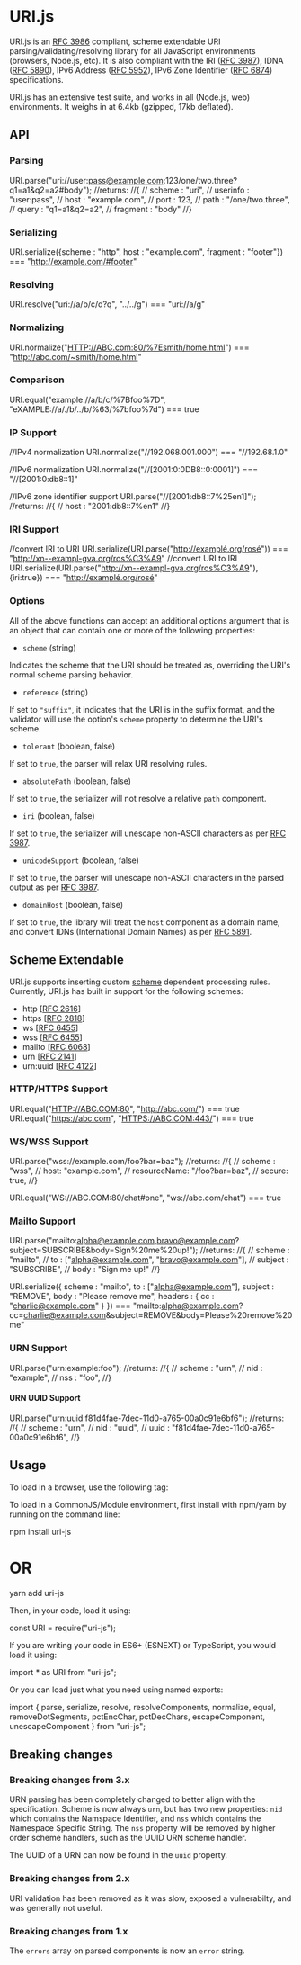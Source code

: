 # URI.js

URI.js is an [RFC 3986](http://www.ietf.org/rfc/rfc3986.txt) compliant, scheme extendable URI parsing/validating/resolving library for all JavaScript environments (browsers, Node.js, etc).
It is also compliant with the IRI ([RFC 3987](http://www.ietf.org/rfc/rfc3987.txt)), IDNA ([RFC 5890](http://www.ietf.org/rfc/rfc5890.txt)), IPv6 Address ([RFC 5952](http://www.ietf.org/rfc/rfc5952.txt)), IPv6 Zone Identifier ([RFC 6874](http://www.ietf.org/rfc/rfc6874.txt)) specifications.

URI.js has an extensive test suite, and works in all (Node.js, web) environments. It weighs in at 6.4kb (gzipped, 17kb deflated).

## API

### Parsing

 URI.parse("uri://user:<pass@example.com>:123/one/two.three?q1=a1&q2=a2#body");
 //returns:
 //{
 //  scheme : "uri",
 //  userinfo : "user:pass",
 //  host : "example.com",
 //  port : 123,
 //  path : "/one/two.three",
 //  query : "q1=a1&q2=a2",
 //  fragment : "body"
 //}

### Serializing

 URI.serialize({scheme : "http", host : "example.com", fragment : "footer"}) === "<http://example.com/#footer>"

### Resolving

 URI.resolve("uri://a/b/c/d?q", "../../g") === "uri://a/g"

### Normalizing

 URI.normalize("<HTTP://ABC.com:80/%7Esmith/home.html>") === "<http://abc.com/~smith/home.html>"

### Comparison

 URI.equal("example://a/b/c/%7Bfoo%7D", "eXAMPLE://a/./b/../b/%63/%7bfoo%7d") === true

### IP Support

 //IPv4 normalization
 URI.normalize("//192.068.001.000") === "//192.68.1.0"

 //IPv6 normalization
 URI.normalize("//[2001:0:0DB8::0:0001]") === "//[2001:0:db8::1]"

 //IPv6 zone identifier support
 URI.parse("//[2001:db8::7%25en1]");
 //returns:
 //{
 //  host : "2001:db8::7%en1"
 //}

### IRI Support

 //convert IRI to URI
 URI.serialize(URI.parse("<http://examplé.org/rosé>")) === "<http://xn--exampl-gva.org/ros%C3%A9>"
 //convert URI to IRI
 URI.serialize(URI.parse("<http://xn--exampl-gva.org/ros%C3%A9>"), {iri:true}) === "<http://examplé.org/rosé>"

### Options

All of the above functions can accept an additional options argument that is an object that can contain one or more of the following properties:

* `scheme` (string)

 Indicates the scheme that the URI should be treated as, overriding the URI's normal scheme parsing behavior.

* `reference` (string)

 If set to `"suffix"`, it indicates that the URI is in the suffix format, and the validator will use the option's `scheme` property to determine the URI's scheme.

* `tolerant` (boolean, false)

 If set to `true`, the parser will relax URI resolving rules.

* `absolutePath` (boolean, false)

 If set to `true`, the serializer will not resolve a relative `path` component.

* `iri` (boolean, false)

 If set to `true`, the serializer will unescape non-ASCII characters as per [RFC 3987](http://www.ietf.org/rfc/rfc3987.txt).

* `unicodeSupport` (boolean, false)

 If set to `true`, the parser will unescape non-ASCII characters in the parsed output as per [RFC 3987](http://www.ietf.org/rfc/rfc3987.txt).

* `domainHost` (boolean, false)

 If set to `true`, the library will treat the `host` component as a domain name, and convert IDNs (International Domain Names) as per [RFC 5891](http://www.ietf.org/rfc/rfc5891.txt).

## Scheme Extendable

URI.js supports inserting custom [scheme](http://en.wikipedia.org/wiki/URI_scheme) dependent processing rules. Currently, URI.js has built in support for the following schemes:

* http \[[RFC 2616](http://www.ietf.org/rfc/rfc2616.txt)\]
* https \[[RFC 2818](http://www.ietf.org/rfc/rfc2818.txt)\]
* ws \[[RFC 6455](http://www.ietf.org/rfc/rfc6455.txt)\]
* wss \[[RFC 6455](http://www.ietf.org/rfc/rfc6455.txt)\]
* mailto \[[RFC 6068](http://www.ietf.org/rfc/rfc6068.txt)\]
* urn \[[RFC 2141](http://www.ietf.org/rfc/rfc2141.txt)\]
* urn:uuid \[[RFC 4122](http://www.ietf.org/rfc/rfc4122.txt)\]

### HTTP/HTTPS Support

 URI.equal("<HTTP://ABC.COM:80>", "<http://abc.com/>") === true
 URI.equal("<https://abc.com>", "<HTTPS://ABC.COM:443/>") === true

### WS/WSS Support

 URI.parse("wss://example.com/foo?bar=baz");
 //returns:
 //{
 // scheme : "wss",
 // host: "example.com",
 // resourceName: "/foo?bar=baz",
 // secure: true,
 //}

 URI.equal("WS://ABC.COM:80/chat#one", "ws://abc.com/chat") === true

### Mailto Support

 URI.parse("mailto:<alpha@example.com>,<bravo@example.com>?subject=SUBSCRIBE&body=Sign%20me%20up!");
 //returns:
 //{
 // scheme : "mailto",
 // to : ["alpha@example.com", "bravo@example.com"],
 // subject : "SUBSCRIBE",
 // body : "Sign me up!"
 //}

 URI.serialize({
  scheme : "mailto",
  to : ["alpha@example.com"],
  subject : "REMOVE",
  body : "Please remove me",
  headers : {
   cc : "<charlie@example.com>"
  }
 }) === "mailto:<alpha@example.com>?cc=<charlie@example.com>&subject=REMOVE&body=Please%20remove%20me"

### URN Support

 URI.parse("urn:example:foo");
 //returns:
 //{
 // scheme : "urn",
 // nid : "example",
 // nss : "foo",
 //}

#### URN UUID Support

 URI.parse("urn:uuid:f81d4fae-7dec-11d0-a765-00a0c91e6bf6");
 //returns:
 //{
 // scheme : "urn",
 // nid : "uuid",
 // uuid : "f81d4fae-7dec-11d0-a765-00a0c91e6bf6",
 //}

## Usage

To load in a browser, use the following tag:

 <script type="text/javascript" src="uri-js/dist/es5/uri.all.min.js"></script>

To load in a CommonJS/Module environment, first install with npm/yarn by running on the command line:

 npm install uri-js

# OR

 yarn add uri-js

Then, in your code, load it using:

 const URI = require("uri-js");

If you are writing your code in ES6+ (ESNEXT) or TypeScript, you would load it using:

 import * as URI from "uri-js";

Or you can load just what you need using named exports:

 import { parse, serialize, resolve, resolveComponents, normalize, equal, removeDotSegments, pctEncChar, pctDecChars, escapeComponent, unescapeComponent } from "uri-js";

## Breaking changes

### Breaking changes from 3.x

URN parsing has been completely changed to better align with the specification. Scheme is now always `urn`, but has two new properties: `nid` which contains the Namspace Identifier, and `nss` which contains the Namespace Specific String. The `nss` property will be removed by higher order scheme handlers, such as the UUID URN scheme handler.

The UUID of a URN can now be found in the `uuid` property.

### Breaking changes from 2.x

URI validation has been removed as it was slow, exposed a vulnerabilty, and was generally not useful.

### Breaking changes from 1.x

The `errors` array on parsed components is now an `error` string.
